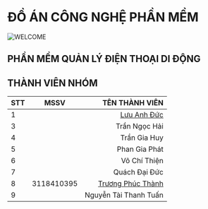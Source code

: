 # ĐỒ ÁN CÔNG NGHỆ PHẦN MỀM 
![WELCOME](https://github.com/phucthanh2000/DOANCNPM/blob/main/a.png)
## PHẦN MỀM QUẢN LÝ ĐIỆN THOẠI DI ĐỘNG 
## THÀNH VIÊN NHÓM 
| STT |   MSSV    |   TÊN THÀNH VIÊN      |
|-----|:---------:|----------------------:|
|  1 |            | [Lưu Anh Đức](https://www.facebook.com/duc.luu.37625)           |
|  3 |            | Trần Ngọc Hải         |
|  4 |            | Trần Gia Huy          |
|  5 |            | Phan Gia Phát         |
|  6 |            | Võ Chí Thiện          |
|  7 |            | Quách Đại Đức         |
|  8 | 3118410395 | [Trương Phúc Thành](https://www.facebook.com/phucthanh03022000/)     |
|  9 |            | Nguyễn Tài Thanh Tuấn |
